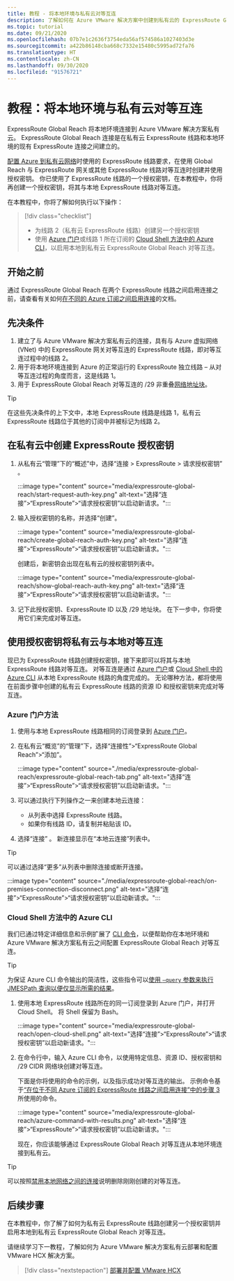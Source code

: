 ```yaml
---
title: 教程 - 将本地环境与私有云对等互连
description: 了解如何在 Azure VMware 解决方案中创建到私有云的 ExpressRoute Global Reach 对等互连。
ms.topic: tutorial
ms.date: 09/21/2020
ms.openlocfilehash: 07b7e1c2636f3754eda56af574586a1027403d3e
ms.sourcegitcommit: a422b86148cba668c7332e15480c5995ad72fa76
ms.translationtype: HT
ms.contentlocale: zh-CN
ms.lasthandoff: 09/30/2020
ms.locfileid: "91576721"
---
```

# <a name="tutorial-peer-on-premises-environments-to-a-private-cloud"></a>教程：将本地环境与私有云对等互连

ExpressRoute Global Reach 将本地环境连接到 Azure VMware 解决方案私有云。 ExpressRoute Global Reach 连接是在私有云 ExpressRoute 线路和本地环境的现有 ExpressRoute 连接之间建立的。 

[配置 Azure 到私有云网络](tutorial-configure-networking.md)时使用的 ExpressRoute 线路要求，在使用 Global Reach 与 ExpressRoute 网关或其他 ExpressRoute 线路对等互连时创建并使用授权密钥。 你已使用了 ExpressRoute 线路的一个授权密钥，在本教程中，你将再创建一个授权密钥，将其与本地 ExpressRoute 线路对等互连。

在本教程中，你将了解如何执行以下操作：

> [!div class="checklist"]
> * 为线路 2（私有云 ExpressRoute 线路）创建另一个授权密钥
> * 使用 [Azure 门户](#azure-portal-method)或线路 1 所在订阅的 [Cloud Shell 方法中的 Azure CLI](#azure-cli-in-a-cloud-shell-method)，以启用本地到私有云 ExpressRoute Global Reach 对等互连。


## <a name="before-you-begin"></a>开始之前

通过 ExpressRoute Global Reach 在两个 ExpressRoute 线路之间启用连接之前，请查看有关如何[在不同的 Azure 订阅之间启用连接](../expressroute/expressroute-howto-set-global-reach-cli.md#enable-connectivity-between-expressroute-circuits-in-different-azure-subscriptions)的文档。  


## <a name="prerequisites"></a>先决条件

1. 建立了与 Azure VMware 解决方案私有云的连接，具有与 Azure 虚拟网络 (VNet) 中的 ExpressRoute 网关对等互连的 ExpressRoute 线路，即对等互连过程中的线路 2。  
1. 用于将本地环境连接到 Azure 的正常运行的 ExpressRoute 独立线路 – 从对等互连过程的角度而言，这是线路 1。
1. 用于 ExpressRoute Global Reach 对等互连的 /29 非重叠[网络地址块](../expressroute/expressroute-routing.md#ip-addresses-used-for-peerings)。

> [!TIP]
> 在这些先决条件的上下文中，本地 ExpressRoute 线路是线路 1，私有云 ExpressRoute 线路位于其他的订阅中并被标记为线路 2。  


## <a name="create-an-expressroute-authorization-key-in-the-private-cloud"></a>在私有云中创建 ExpressRoute 授权密钥

1. 从私有云“管理”下的“概述”中，选择“连接 > ExpressRoute > 请求授权密钥” 。

   :::image type="content" source="media/expressroute-global-reach/start-request-auth-key.png" alt-text="选择“连接”>“ExpressRoute”>“请求授权密钥”以启动新请求。":::

2. 输入授权密钥的名称，并选择“创建”。 

   :::image type="content" source="media/expressroute-global-reach/create-global-reach-auth-key.png" alt-text="选择“连接”>“ExpressRoute”>“请求授权密钥”以启动新请求。":::

   创建后，新密钥会出现在私有云的授权密钥列表中。 

   :::image type="content" source="media/expressroute-global-reach/show-global-reach-auth-key.png" alt-text="选择“连接”>“ExpressRoute”>“请求授权密钥”以启动新请求。":::

3. 记下此授权密钥、ExpressRoute ID 以及 /29 地址块。 在下一步中，你将使用它们来完成对等互连。 

## <a name="peer-private-cloud-to-on-premises-using-authorization-key"></a>使用授权密钥将私有云与本地对等互连

现已为 ExpressRoute 线路创建授权密钥，接下来即可以将其与本地 ExpressRoute 线路对等互连。  对等互连是通过 [Azure 门户](#azure-portal-method)或 [Cloud Shell 中的 Azure CLI](#azure-cli-in-a-cloud-shell-method) 从本地 ExpressRoute 线路的角度完成的。 无论哪种方法，都将使用在前面步骤中创建的私有云 ExpressRoute 线路的资源 ID 和授权密钥来完成对等互连。

### <a name="azure-portal-method"></a>Azure 门户方法

1. 使用与本地 ExpressRoute 线路相同的订阅登录到 [Azure 门户](https://portal.azure.com)。

1. 在私有云“概览”的“管理”下，选择“连接性”>“ExpressRoute Global Reach”>“添加”。 

   :::image type="content" source="./media/expressroute-global-reach/expressroute-global-reach-tab.png" alt-text="选择“连接”>“ExpressRoute”>“请求授权密钥”以启动新请求。":::

1. 可以通过执行下列操作之一来创建本地云连接：

   - 从列表中选择 ExpressRoute 线路。
   - 如果你有线路 ID，请复制并粘贴该 ID。

1. 选择“连接”  。 新连接显示在“本地云连接”列表中。  

>[!TIP]
>可以通过选择“更多”从列表中删除连接或断开连接。  
>
> :::image type="content" source="./media/expressroute-global-reach/on-premises-connection-disconnect.png" alt-text="选择“连接”>“ExpressRoute”>“请求授权密钥”以启动新请求。":::

### <a name="azure-cli-in-a-cloud-shell-method"></a>Cloud Shell 方法中的 Azure CLI

我们已通过特定详细信息和示例扩展了 [CLI 命令](../expressroute/expressroute-howto-set-global-reach-cli.md)，以便帮助你在本地环境和 Azure VMware 解决方案私有云之间配置 ExpressRoute Global Reach 对等互连。  

> [!TIP]  
> 为保证 Azure CLI 命令输出的简洁性，这些指令可以[使用 `–query` 参数来执行 JMESPath 查询以便仅显示所需的结果](https://docs.microsoft.com/cli/azure/query-azure-cli)。


1. 使用本地 ExpressRoute 线路所在的同一订阅登录到 Azure 门户，并打开 Cloud Shell。 将 Shell 保留为 Bash。
 
   :::image type="content" source="media/expressroute-global-reach/open-cloud-shell.png" alt-text="选择“连接”>“ExpressRoute”>“请求授权密钥”以启动新请求。":::
 
2. 在命令行中，输入 Azure CLI 命令，以使用特定信息、资源 ID、授权密钥和 /29 CIDR 网络块创建对等互连。 

   下面是你将使用的命令的示例，以及指示成功对等互连的输出。 示例命令基于[“在位于不同 Azure 订阅的 ExpressRoute 线路之间启用连接”中的步骤 3](../expressroute/expressroute-howto-set-global-reach-cli.md#enable-connectivity-between-expressroute-circuits-in-different-azure-subscriptions) 所使用的命令。

   :::image type="content" source="media/expressroute-global-reach/azure-command-with-results.png" alt-text="选择“连接”>“ExpressRoute”>“请求授权密钥”以启动新请求。":::
 
   现在，你应该能够通过 ExpressRoute Global Reach 对等互连从本地环境连接到私有云。

> [!TIP]
> 可以按照[禁用本地网络之间的连接](../expressroute/expressroute-howto-set-global-reach-cli.md#disable-connectivity-between-your-on-premises-networks)说明删除刚刚创建的对等互连。


## <a name="next-steps"></a>后续步骤

在本教程中，你了解了如何为私有云 ExpressRoute 线路创建另一个授权密钥并启用本地到私有云 ExpressRoute Global Reach 对等互连。 

请继续学习下一教程，了解如何为 Azure VMware 解决方案私有云部署和配置 VMware HCX 解决方案。

> [!div class="nextstepaction"]
> [部署并配置 VMware HCX](tutorial-deploy-vmware-hcx.md)


<!-- LINKS - external-->

<!-- LINKS - internal -->
